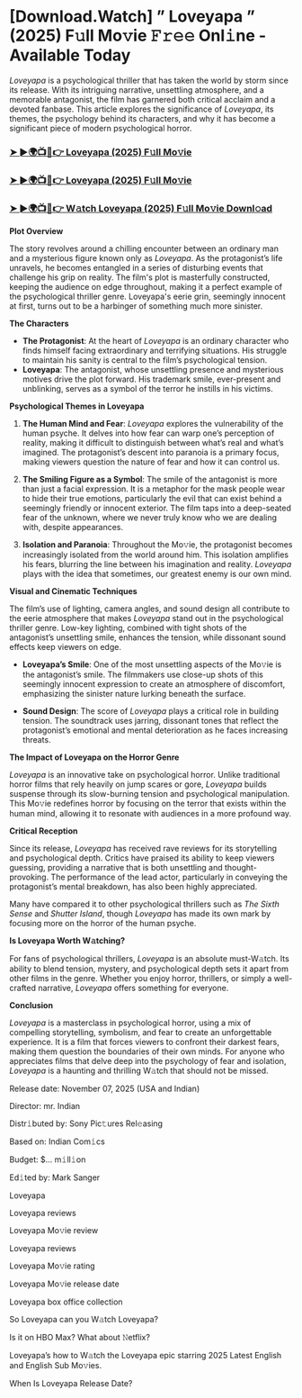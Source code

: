 # [Download.Watch] ” Loveyapa ” (2025) F𝚞ll Mo𝚟ie 𝙵𝚛𝚎𝚎 Onl𝚒ne - Available Today

*Loveyapa* is a psychological thriller that has taken the world by storm since its release. With its intriguing narrative, unsettling atmosphere, and a memorable antagonist, the film has garnered both critical acclaim and a devoted fanbase. This article explores the significance of *Loveyapa*, its themes, the psychology behind its characters, and why it has become a significant piece of modern psychological horror.

<h3><a href="https://t.co/nNR6l3ICZ6">➤ ►🌍📺📱👉 Loveyapa (2025) F𝚞ll Mo𝚟ie</a></h3>

<h3><a href="https://t.co/nNR6l3ICZ6">➤ ►🌍📺📱👉 Loveyapa (2025) F𝚞ll Mo𝚟ie</a></h3>

<h3><a href="https://t.co/nNR6l3ICZ6">➤ ►🌍📺📱👉 W𝚊tch Loveyapa (2025) F𝚞ll Mo𝚟ie Downl𝚘ad</a></h3>

**Plot Overview**

The story revolves around a chilling encounter between an ordinary man and a mysterious figure known only as *Loveyapa*. As the protagonist’s life unravels, he becomes entangled in a series of disturbing events that challenge his grip on reality. The film's plot is masterfully constructed, keeping the audience on edge throughout, making it a perfect example of the psychological thriller genre. Loveyapa's eerie grin, seemingly innocent at first, turns out to be a harbinger of something much more sinister.

**The Characters**

- **The Protagonist**: At the heart of *Loveyapa* is an ordinary character who finds himself facing extraordinary and terrifying situations. His struggle to maintain his sanity is central to the film’s psychological tension.
- **Loveyapa**: The antagonist, whose unsettling presence and mysterious motives drive the plot forward. His trademark smile, ever-present and unblinking, serves as a symbol of the terror he instills in his victims.

**Psychological Themes in Loveyapa**

1. **The Human Mind and Fear**: *Loveyapa* explores the vulnerability of the human psyche. It delves into how fear can warp one’s perception of reality, making it difficult to distinguish between what’s real and what’s imagined. The protagonist’s descent into paranoia is a primary focus, making viewers question the nature of fear and how it can control us.

2. **The Smiling Figure as a Symbol**: The smile of the antagonist is more than just a facial expression. It is a metaphor for the mask people wear to hide their true emotions, particularly the evil that can exist behind a seemingly friendly or innocent exterior. The film taps into a deep-seated fear of the unknown, where we never truly know who we are dealing with, despite appearances.

3. **Isolation and Paranoia**: Throughout the Mo𝚟ie, the protagonist becomes increasingly isolated from the world around him. This isolation amplifies his fears, blurring the line between his imagination and reality. *Loveyapa* plays with the idea that sometimes, our greatest enemy is our own mind.

**Visual and Cinematic Techniques**

The film’s use of lighting, camera angles, and sound design all contribute to the eerie atmosphere that makes *Loveyapa* stand out in the psychological thriller genre. Low-key lighting, combined with tight shots of the antagonist’s unsettling smile, enhances the tension, while dissonant sound effects keep viewers on edge.

- **Loveyapa’s Smile**: One of the most unsettling aspects of the Mo𝚟ie is the antagonist’s smile. The filmmakers use close-up shots of this seemingly innocent expression to create an atmosphere of discomfort, emphasizing the sinister nature lurking beneath the surface.

- **Sound Design**: The score of *Loveyapa* plays a critical role in building tension. The soundtrack uses jarring, dissonant tones that reflect the protagonist’s emotional and mental deterioration as he faces increasing threats.

**The Impact of Loveyapa on the Horror Genre**

*Loveyapa* is an innovative take on psychological horror. Unlike traditional horror films that rely heavily on jump scares or gore, *Loveyapa* builds suspense through its slow-burning tension and psychological manipulation. This Mo𝚟ie redefines horror by focusing on the terror that exists within the human mind, allowing it to resonate with audiences in a more profound way.

**Critical Reception**

Since its release, *Loveyapa* has received rave reviews for its storytelling and psychological depth. Critics have praised its ability to keep viewers guessing, providing a narrative that is both unsettling and thought-provoking. The performance of the lead actor, particularly in conveying the protagonist’s mental breakdown, has also been highly appreciated. 

Many have compared it to other psychological thrillers such as *The Sixth Sense* and *Shutter Island*, though *Loveyapa* has made its own mark by focusing more on the horror of the human psyche.

**Is Loveyapa Worth W𝚊tching?**

For fans of psychological thrillers, *Loveyapa* is an absolute must-W𝚊tch. Its ability to blend tension, mystery, and psychological depth sets it apart from other films in the genre. Whether you enjoy horror, thrillers, or simply a well-crafted narrative, *Loveyapa* offers something for everyone. 

**Conclusion**

*Loveyapa* is a masterclass in psychological horror, using a mix of compelling storytelling, symbolism, and fear to create an unforgettable experience. It is a film that forces viewers to confront their darkest fears, making them question the boundaries of their own minds. For anyone who appreciates films that delve deep into the psychology of fear and isolation, *Loveyapa* is a haunting and thrilling W𝚊tch that should not be missed.

Release date: November 07, 2025 (USA and Indian)

Director: mr. Indian

Distr𝚒buted by: Sony Pic𝚝ures Rel𝚎asing

Based on: Indian Com𝚒cs

Budget: $... m𝚒ll𝚒on

Ed𝚒ted by: Mark Sanger

Loveyapa

Loveyapa reviews

Loveyapa Mo𝚟ie review

Loveyapa reviews

Loveyapa Mo𝚟ie rating

Loveyapa Mo𝚟ie release date

Loveyapa box office collection

So Loveyapa can you W𝚊tch Loveyapa?

Is it on HBO Max? What about 𝙽etflix?

Loveyapa’s how to W𝚊tch the Loveyapa epic starring 2025 Latest English and English Sub Mo𝚟ies.

When Is Loveyapa Release Date?
